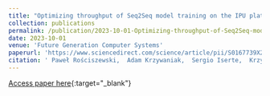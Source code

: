 ```yaml
---
title: "Optimizing throughput of Seq2Seq model training on the IPU platform for AI-accelerated CFD simulations"
collection: publications
permalink: /publication/2023-10-01-Optimizing-throughput-of-Seq2Seq-model-training-on-the-IPU-platform-for-AI-accelerated-CFD-simulations
date: 2023-10-01
venue: 'Future Generation Computer Systems'
paperurl: 'https://www.sciencedirect.com/science/article/pii/S0167739X23001784'
citation: ' Paweł Rościszewski,  Adam Krzywaniak,  Sergio Iserte,  Krzysztof Rojek,  Paweł Gepner, &quot;Optimizing throughput of Seq2Seq model training on the IPU platform for AI-accelerated CFD simulations.&quot; Future Generation Computer Systems, 2023.'
---
```

[Access paper here](https://www.sciencedirect.com/science/article/pii/S0167739X23001784){:target="_blank"}
